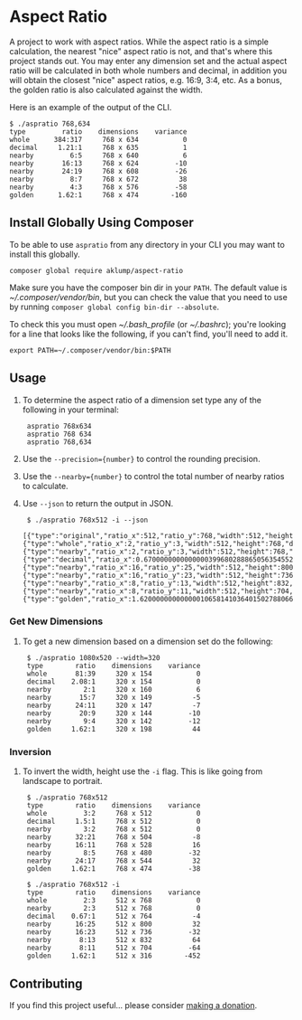 # Aspect Ratio

A project to work with aspect ratios.  While the aspect ratio is a simple calculation, the nearest "nice" aspect ratio is not, and that's where this project stands out.  You may enter any dimension set and the actual aspect ratio will be calculated in both whole numbers and decimal, in addition you will obtain the closest "nice" aspect ratios, e.g. 16:9, 3:4, etc.  As a bonus, the golden ratio is also calculated against the width.

Here is an example of the output of the CLI.

    $ ./aspratio 768,634
    type         ratio    dimensions    variance
    whole      384:317     768 x 634           0
    decimal     1.21:1     768 x 635           1
    nearby         6:5     768 x 640           6
    nearby       16:13     768 x 624         -10
    nearby       24:19     768 x 608         -26
    nearby         8:7     768 x 672          38
    nearby         4:3     768 x 576         -58
    golden      1.62:1     768 x 474        -160

## Install Globally Using Composer

To be able to use `aspratio` from any directory in your CLI you may want to install this globally.

    composer global require aklump/aspect-ratio

Make sure you have the composer bin dir in your `PATH`. The default value is _~/.composer/vendor/bin_, but you can check the value that you need to use by running `composer global config bin-dir --absolute`.
    
To check this you must open _~/.bash_profile_ (or _~/.bashrc_); you're looking for a line that looks like the following, if you can't find, you'll need to add it.
                                 
    export PATH=~/.composer/vendor/bin:$PATH

## Usage

1. To determine the aspect ratio of a dimension set type any of the following in your terminal:
        
        aspratio 768x634
        aspratio 768 634
        aspratio 768,634
        
1. Use the `--precision={number}` to control the rounding precision.

1. Use the `--nearby={number}` to control the total number of nearby ratios to calculate.
1. Use `--json` to return the output in JSON.

        $ ./aspratio 768x512 -i --json
        [{"type":"original","ratio_x":512,"ratio_y":768,"width":512,"height":768,"difference_y":0},{"type":"whole","ratio_x":2,"ratio_y":3,"width":512,"height":768,"difference_y":0},{"type":"nearby","ratio_x":2,"ratio_y":3,"width":512,"height":768,"difference_y":0},{"type":"decimal","ratio_x":0.67000000000000003996802888650563545525074005126953125,"ratio_y":1,"width":512,"height":764,"difference_y":-4},{"type":"nearby","ratio_x":16,"ratio_y":25,"width":512,"height":800,"difference_y":32},{"type":"nearby","ratio_x":16,"ratio_y":23,"width":512,"height":736,"difference_y":-32},{"type":"nearby","ratio_x":8,"ratio_y":13,"width":512,"height":832,"difference_y":64},{"type":"nearby","ratio_x":8,"ratio_y":11,"width":512,"height":704,"difference_y":-64},{"type":"golden","ratio_x":1.62000000000000010658141036401502788066864013671875,"ratio_y":1,"width":512,"height":316,"difference_y":-452}]

### Get New Dimensions

1. To get a new dimension based on a dimension set do the following:

        $ ./aspratio 1080x520 --width=320
        type        ratio    dimensions    variance
        whole       81:39     320 x 154           0
        decimal    2.08:1     320 x 154           0
        nearby        2:1     320 x 160           6
        nearby       15:7     320 x 149          -5
        nearby      24:11     320 x 147          -7
        nearby       20:9     320 x 144         -10
        nearby        9:4     320 x 142         -12
        golden     1.62:1     320 x 198          44


### Inversion

1. To invert the width, height use the `-i` flag.  This is like going from landscape to portrait.

        $ ./aspratio 768x512
        type        ratio    dimensions    variance
        whole         3:2     768 x 512           0
        decimal     1.5:1     768 x 512           0
        nearby        3:2     768 x 512           0
        nearby      32:21     768 x 504          -8
        nearby      16:11     768 x 528          16
        nearby        8:5     768 x 480         -32
        nearby      24:17     768 x 544          32
        golden     1.62:1     768 x 474         -38
        
        $ ./aspratio 768x512 -i
        type        ratio    dimensions    variance
        whole         2:3     512 x 768           0
        nearby        2:3     512 x 768           0
        decimal    0.67:1     512 x 764          -4
        nearby      16:25     512 x 800          32
        nearby      16:23     512 x 736         -32
        nearby       8:13     512 x 832          64
        nearby       8:11     512 x 704         -64
        golden     1.62:1     512 x 316        -452

## Contributing

If you find this project useful... please consider [making a donation](https://www.paypal.com/cgi-bin/webscr?cmd=_s-xclick&hosted_button_id=4E5KZHDQCEUV8&item_name=Gratitude%20for%20aklump%2Faspect_ratio).
